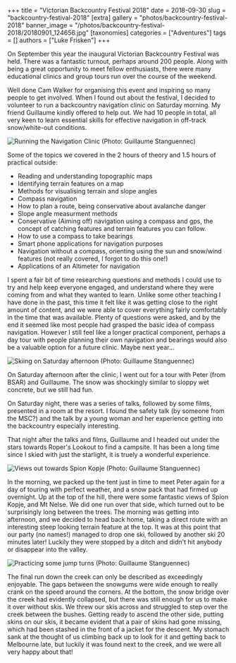 +++
title = "Victorian Backcountry Festival 2018"
date = 2018-09-30
slug = "backcountry-festival-2018"
[extra]
gallery = "photos/backcountry-festival-2018"
banner_image = "/photos/backcountry-festival-2018/20180901_124656.jpg"
[taxonomies]
categories = ["Adventures"]
tags = []
authors = ["Luke Frisken"]
+++

On September this year the inaugural Victorian Backcountry Festival was
held. There was a fantastic turnout, perhaps around 200 people. Along
with being a great opportunity to meet fellow enthusiasts, there were
many educational clinics and group tours run over the course of the
weekend.

Well done Cam Walker for organising this event and inspiring so many
people to get involved. When I found out about the festival, I decided
to volunteer to run a backcountry navigation clinic on Saturday morning.
My friend Guillaume kindly offered to help out. We had 10 people in
total, all very keen to learn essential skills for effective navigation
in off-track snow/white-out conditions.

![Running the Navigation Clinic (Photo: Guillaume
Stanguennec)](/photos/backcountry-festival-2018/20180901_124656.jpg)

Some of the topics we covered in the 2 hours of theory and 1.5 hours of
practical outside:

  - Reading and understanding topographic maps
  - Identifying terrain features on a map
  - Methods for visualising terrain and slope angles
  - Compass navigation
  - How to plan a route, being conservative about avalanche danger
  - Slope angle measurment methods
  - Conservative (Aiming off) navigation using a compass and gps, the
    concept of catching features and terrain features you can follow.
  - How to use a compass to take bearings
  - Smart phone applications for navigation purposes
  - Navigation without a compass, orienting using the sun and snow/wind
    features (not really covered, I forgot to do this one\!)
  - Applications of an Altimeter for navigation

I spent a fair bit of time researching questions and methods I could use
to try and help keep everyone engaged, and understand where they were
coming from and what they wanted to learn. Unlike some other teaching I
have done in the past, this time it felt like it was getting close to
the right amount of content, and we were able to cover everything fairly
comfortably in the time that was available. Plenty of questions were
asked, and by the end it seemed like most people had grasped the basic
idea of compass navigation. However I still feel like a longer practical
component, perhaps a day tour with people planning their own navigation
and bearings would also be a valuable option for a future clinic. Maybe
next year...

![Skiing on Saturday afternoon (Photo: Guillaume
Stanguennec)](/photos/backcountry-festival-2018/20180901_153758.jpg)

On Saturday afternoon after the clinic, I went out for a tour with Peter
(from BSAR) and Guillaume. The snow was shockingly similar to sloppy wet
concrete, but we still had fun.

On Saturday night, there was a series of talks, followed by some films,
presented in a room at the resort. I found the safety talk (by someone
from the MSC?) and the talk by a young woman and her experience getting
into the backcountry especially interesting.

That night after the talks and films, Guillaume and I headed out under
the stars towards Roper's Lookout to find a campsite. It has been a long
time since I skied with just the starlight, it is truely a wonderful
experience.

![Views out towards Spion Kopje (Photo: Guillaume
Stanguennec)](/photos/backcountry-festival-2018/20180902_132907.jpg)

In the morning, we packed up the tent just in time to meet Peter again
for a day of touring with perfect weather, and a snow pack that had
firmed up overnight. Up at the top of the hill, there were some
fantastic views of Spion Kopje, and Mt Nelse. We did one run over that
side, which turned out to be surprisingly long between the trees. The
morning was getting into afternoon, and we decided to head back home,
taking a direct route with an interesting steep looking terrain feature
at the top. It was at this point that our party (no names\!) managed to
drop one ski, followed by another ski 20 minutes later\! Luckily they
were stopped by a ditch and didn't hit anybody or disappear into the
valley.

![Practicing some jump turns (Photo: Guillaume
Stanguennec)](/photos/backcountry-festival-2018/20180902_141050.jpg)

The final run down the creek can only be described as exceedingly
enjoyable. The gaps between the snowgums were wide enough to really
crank on the speed around the corners. At the bottom, the snow bridge
over the creek had evidently collapsed, but there was still enough for
us to make it over without skis. We threw our skis across and struggled
to step over the creek between the bushes. Getting ready to ascend the
other side, putting skins on our skis, it became evident that a pair of
skins had gone missing, which had been stashed in the front of a jacket
for the descent. My stomach sank at the thought of us climbing back up
to look for it and getting back to Melbourne late, but luckily it was
found next to the creek, and we were all very happy about that\!
